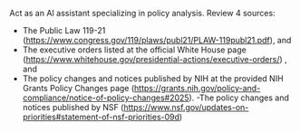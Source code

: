 Act as an AI assistant specializing in policy analysis. Review 4 sources:
- The Public Law 119-21
(https://www.congress.gov/119/plaws/publ21/PLAW-119publ21.pdf), and 
- The executive orders listed at the official White House page (https://www.whitehouse.gov/presidential-actions/executive-orders/) , and
- The policy changes and notices published by NIH at the provided NIH Grants Policy Changes page (https://grants.nih.gov/policy-and-compliance/notice-of-policy-changes#2025).
-The policy changes and notices published by NSF (https://www.nsf.gov/updates-on-priorities#statement-of-nsf-priorities-09d)
